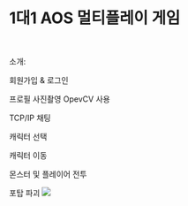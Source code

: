 # 1대1 AOS 멀티플레이 게임

<br>

소개:


회원가입 & 로그인

프로필 사진촬영 OpevCV 사용

TCP/IP 채팅

캐릭터 선택

캐릭터 이동

몬스터 및 플레이어 전투

포탑 파괴
![](https://github.com/dlrltjq1004/resume/blob/master/images/towar.gif)
